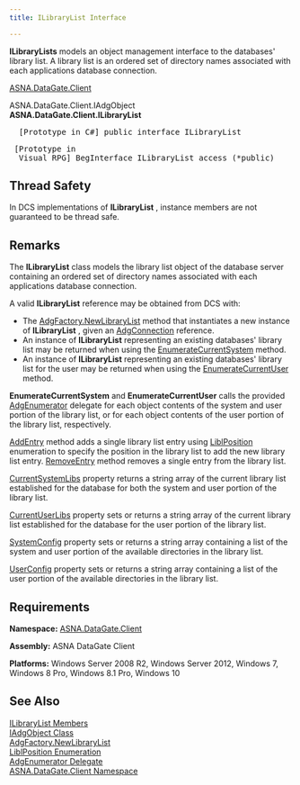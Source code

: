 ```yaml
---
title: ILibraryList Interface

---
```


**ILibraryLists** models an object management interface to the databases' library list. A library list is an ordered set of directory names associated with each applications database connection.

[ASNA.DataGate.Client](datagate-client-namespace.html) 

ASNA.DataGate.Client.IAdgObject<br /> **ASNA.DataGate.Client.<span>ILibraryList</span>** 
<pre class="prettyprint">
  [Prototype in C#] public interface ILibraryList</pre>
<pre class="prettyprint"> [Prototype in
  Visual RPG] BegInterface ILibraryList access (*public)</pre>

## Thread Safety

In DCS implementations of **ILibraryList** , instance members are not guaranteed to be thread safe.
## Remarks

The **ILibraryList** class models the library list object of the database server containing an ordered set of directory names associated with each applications database connection.

A valid **ILibraryList** reference may be obtained from DCS with:

- The [AdgFactory.NewLibraryList](adg-factory-class-new-library-list-method.html)
					method that instantiates a new instance of **ILibraryList** , given 
					an [AdgConnection](adg-connection-class.html)
				reference.
- An instance of **ILibraryList** representing an existing databases' library list may be returned when using the [ EnumerateCurrentSystem](ilibrary-list-class-enumerate-current-system-method.html) method.
- An instance of **ILibraryList** representing an existing databases' library list for the user may be returned when using the [EnumerateCurrentUser](ilibrary-list-class-enumerate-current-user-method.html) method.

**EnumerateCurrentSystem** and **EnumerateCurrentUser** calls the provided [AdgEnumerator](adg-enumerator-delegate.html) delegate for each object contents of the system and user portion of the library list, or for each object contents of the user portion of the library list, respectively.

[AddEntry](ilibrary-list-class-add-entry-method.html) method adds a single library list entry using [LiblPosition](libl-position-enumeration.html) enumeration to specify the position in the library list to add the new library list entry. [ RemoveEntry](ilibrary-list-class-remove-entry-method.html) method removes a single entry from the library list.

[CurrentSystemLibs](ilibrary-list-class-current-system-libs-property.html) property returns a string array of the current library list established for the database for both the system and user portion of the library list.

[CurrentUserLibs](ilibrary-list-class-current-user-libs-property.html) property sets or returns a string array of the current library list established for the database for the user portion of the library list.

[SystemConfig](ilibrary-list-class-system-config-property.html) property sets or returns a string array containing a list of the system and user portion of the available directories in the library list.

[UserConfig](ilibrary-list-class-user-config-property.html) property sets or returns a string array containing a list of the user portion of the available directories in the library list.
## Requirements

**Namespace:** [ASNA.DataGate.Client](datagate-client-namespace.html) 

**Assembly:** ASNA DataGate Client

**Platforms:** Windows Server 2008 R2, Windows Server 2012, Windows 7, Windows 8 Pro, Windows 8.1 Pro, Windows 10
## See Also


[ILibraryList Members](ilibrary-list-members.html)
      <br />
[IAdgObject Class](iadg-object-class.html)
      <br />
[AdgFactory.NewLibraryList](adg-factory-class-new-library-list-method.html)
      <br />
[LiblPosition Enumeration](libl-position-enumeration.html)
      <br />
[AdgEnumerator Delegate](adg-enumerator-delegate.html)
      <br />
[ASNA.DataGate.Client Namespace](datagate-client-namespace.html)

